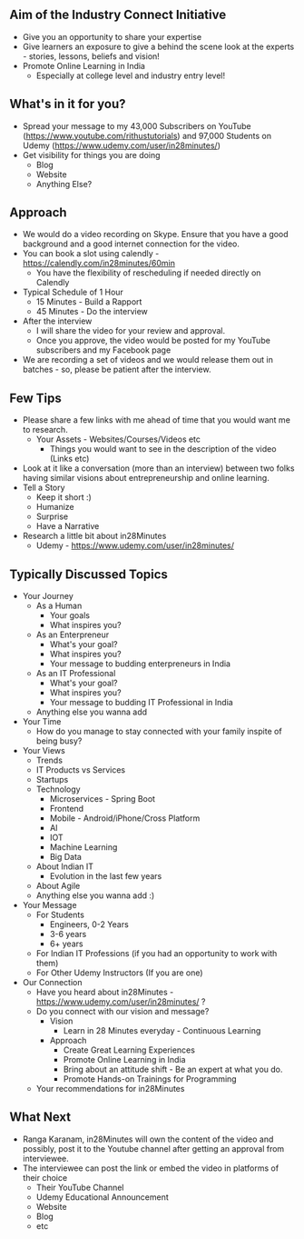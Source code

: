 ## Aim of the Industry Connect Initiative
- Give you an opportunity to share your expertise 
- Give learners an exposure to give a behind the scene look at the experts - stories, lessons, beliefs and vision!
- Promote Online Learning in India
	- Especially at college level and industry entry level!

## What's in it for you?
- Spread your message to my 43,000 Subscribers on YouTube (https://www.youtube.com/rithustutorials) and 97,000 Students on Udemy (https://www.udemy.com/user/in28minutes/)
- Get visibility for things you are doing
	- Blog
	- Website
	- Anything Else?

## Approach
- We would do a video recording on Skype. Ensure that you have a good background and a good internet connection for the video.
- You can book a slot using calendly - https://calendly.com/in28minutes/60min
	- You have the flexibility of rescheduling if needed directly on Calendly
- Typical Schedule of 1 Hour
	- 15 Minutes - Build a Rapport
	- 45 Minutes - Do the interview
- After the interview
	- I will share the video for your review and approval.
	- Once you approve, the video would be posted for my YouTube subscribers and my Facebook page
- We are recording a set of videos and we would release them out in batches - so, please be patient after the interview.

## Few Tips 
- Please share a few links with me ahead of time that you would want me to research.
	- Your Assets - Websites/Courses/Videos etc
		- Things you would want to see in the description of the video (Links etc)
- Look at it like a conversation (more than an interview) between two folks having similar visions about entrepreneurship and online learning.
- Tell a Story
	- Keep it short :)
	- Humanize
	- Surprise
	- Have a Narrative
- Research a little bit about in28Minutes
	- Udemy - https://www.udemy.com/user/in28minutes/ 

## Typically Discussed Topics

- Your Journey
	- As a Human
		- Your goals
		- What inspires you?
	- As an Enterpreneur 
		- What's your goal?
		- What inspires you?
		- Your message to budding enterpreneurs in India
	- As an IT Professional 
		- What's your goal?
		- What inspires you?
		- Your message to budding IT Professional in India
	- Anything else you wanna add
- Your Time
	- How do you manage to stay connected with your family inspite of being busy?
- Your Views
	- Trends
	- IT Products vs Services
	- Startups	
	- Technology
		- Microservices - Spring Boot
		- Frontend
		- Mobile - Android/iPhone/Cross Platform
		- AI
		- IOT
		- Machine Learning
		- Big Data
	- About Indian IT
		- Evolution in the last few years
	- About Agile
	- Anything else you wanna add :)
- Your Message
	- For Students
		- Engineers, 0-2 Years
		- 3-6 years
		- 6+ years
	- For Indian IT Professions (if you had an opportunity to work with them) 
	- For Other Udemy Instructors (If you are one)
- Our Connection
	- Have you heard about in28Minutes - https://www.udemy.com/user/in28minutes/ ?
	- Do you connect with our vision and message?
		- Vision
			- Learn in 28 Minutes everyday - Continuous Learning
		- Approach
			- Create Great Learning Experiences
			- Promote Online Learning in India
			- Bring about an attitude shift - Be an expert at what you do.
			- Promote Hands-on Trainings for Programming
	- Your recommendations for in28Minutes

## What Next
- Ranga Karanam, in28Minutes will own the content of the video and possibly, post it to the Youtube channel after getting an approval from interviewee.
- The interviewee can post the link or embed the video in platforms of their choice 
   - Their YouTube Channel
   - Udemy Educational Announcement
   - Website
   - Blog
   - etc